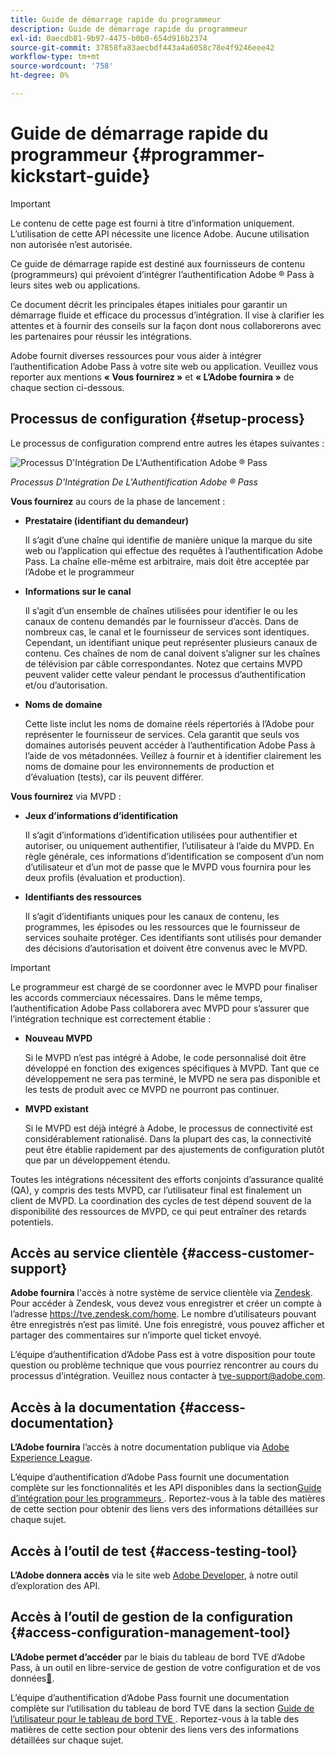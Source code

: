 ```yaml
---
title: Guide de démarrage rapide du programmeur
description: Guide de démarrage rapide du programmeur
exl-id: 0aecdb81-9b97-4475-b0b0-654d916b2374
source-git-commit: 37858fa83aecbdf443a4a6058c78e4f9246eee42
workflow-type: tm+mt
source-wordcount: '758'
ht-degree: 0%

---
```


# Guide de démarrage rapide du programmeur {#programmer-kickstart-guide}

>[!IMPORTANT]
>
> Le contenu de cette page est fourni à titre d’information uniquement. L’utilisation de cette API nécessite une licence Adobe. Aucune utilisation non autorisée n’est autorisée.

Ce guide de démarrage rapide est destiné aux fournisseurs de contenu (programmeurs) qui prévoient d’intégrer l’authentification Adobe ® Pass à leurs sites web ou applications.

Ce document décrit les principales étapes initiales pour garantir un démarrage fluide et efficace du processus d’intégration. Il vise à clarifier les attentes et à fournir des conseils sur la façon dont nous collaborerons avec les partenaires pour réussir les intégrations.

Adobe fournit diverses ressources pour vous aider à intégrer l’authentification Adobe Pass à votre site web ou application. Veuillez vous reporter aux mentions **« Vous fournirez »** et **« L’Adobe fournira »** de chaque section ci-dessous.

## Processus de configuration {#setup-process}

Le processus de configuration comprend entre autres les étapes suivantes :

![Processus D&#39;Intégration De L&#39;Authentification Adobe ® Pass](../assets/progr-flow-int-lifecycle.png)

*Processus D&#39;Intégration De L&#39;Authentification Adobe ® Pass*

**Vous fournirez** au cours de la phase de lancement :

* **Prestataire (identifiant du demandeur)**

  Il s’agit d’une chaîne qui identifie de manière unique la marque du site web ou l’application qui effectue des requêtes à l’authentification Adobe Pass. La chaîne elle-même est arbitraire, mais doit être acceptée par l’Adobe et le programmeur

* **Informations sur le canal**

  Il s’agit d’un ensemble de chaînes utilisées pour identifier le ou les canaux de contenu demandés par le fournisseur d’accès. Dans de nombreux cas, le canal et le fournisseur de services sont identiques. Cependant, un identifiant unique peut représenter plusieurs canaux de contenu. Ces chaînes de nom de canal doivent s’aligner sur les chaînes de télévision par câble correspondantes. Notez que certains MVPD peuvent valider cette valeur pendant le processus d’authentification et/ou d’autorisation.

* **Noms de domaine**

  Cette liste inclut les noms de domaine réels répertoriés à l’Adobe pour représenter le fournisseur de services. Cela garantit que seuls vos domaines autorisés peuvent accéder à l’authentification Adobe Pass à l’aide de vos métadonnées. Veillez à fournir et à identifier clairement les noms de domaine pour les environnements de production et d’évaluation (tests), car ils peuvent différer.

**Vous fournirez** via MVPD :

* **Jeux d’informations d’identification**

  Il s’agit d’informations d’identification utilisées pour authentifier et autoriser, ou uniquement authentifier, l’utilisateur à l’aide du MVPD. En règle générale, ces informations d’identification se composent d’un nom d’utilisateur et d’un mot de passe que le MVPD vous fournira pour les deux profils (évaluation et production).

* **Identifiants des ressources**

  Il s’agit d’identifiants uniques pour les canaux de contenu, les programmes, les épisodes ou les ressources que le fournisseur de services souhaite protéger. Ces identifiants sont utilisés pour demander des décisions d’autorisation et doivent être convenus avec le MVPD.

>[!IMPORTANT]
>
> Le programmeur est chargé de se coordonner avec le MVPD pour finaliser les accords commerciaux nécessaires. Dans le même temps, l’authentification Adobe Pass collaborera avec MVPD pour s’assurer que l’intégration technique est correctement établie :
>
> * **Nouveau MVPD**
>
>     Si le MVPD n’est pas intégré à Adobe, le code personnalisé doit être développé en fonction des exigences spécifiques à MVPD. Tant que ce développement ne sera pas terminé, le MVPD ne sera pas disponible et les tests de produit avec ce MVPD ne pourront pas continuer.
>
> * **MVPD existant**
>
>     Si le MVPD est déjà intégré à Adobe, le processus de connectivité est considérablement rationalisé. Dans la plupart des cas, la connectivité peut être établie rapidement par des ajustements de configuration plutôt que par un développement étendu.
>
> Toutes les intégrations nécessitent des efforts conjoints d’assurance qualité (QA), y compris des tests MVPD, car l’utilisateur final est finalement un client de MVPD. La coordination des cycles de test dépend souvent de la disponibilité des ressources de MVPD, ce qui peut entraîner des retards potentiels.

## Accès au service clientèle {#access-customer-support}

**Adobe fournira** l&#39;accès à notre système de service clientèle via [Zendesk](https://tve.zendesk.com/home). Pour accéder à Zendesk, vous devez vous enregistrer et créer un compte à l’adresse https://tve.zendesk.com/home. Le nombre d’utilisateurs pouvant être enregistrés n’est pas limité. Une fois enregistré, vous pouvez afficher et partager des commentaires sur n’importe quel ticket envoyé.

L’équipe d’authentification d’Adobe Pass est à votre disposition pour toute question ou problème technique que vous pourriez rencontrer au cours du processus d’intégration. Veuillez nous contacter à [tve-support@adobe.com](mailto:tve-support@adobe.com).

## Accès à la documentation {#access-documentation}

**L’Adobe fournira** l’accès à notre documentation publique via [Adobe Experience League](https://experienceleague.adobe.com/fr/docs/pass/authentication/home).

L’équipe d’authentification d’Adobe Pass fournit une documentation complète sur les fonctionnalités et les API disponibles dans la section [&#x200B; Guide d’intégration pour les programmeurs &#x200B;](/help/authentication/integration-guide-programmers/programmer-integration-guide-overview.md). Reportez-vous à la table des matières de cette section pour obtenir des liens vers des informations détaillées sur chaque sujet.

## Accès à l’outil de test {#access-testing-tool}

**L’Adobe donnera accès** via le site web [Adobe Developer](https://developer.adobe.com/adobe-pass/), à notre outil d’exploration des API.

## Accès à l’outil de gestion de la configuration {#access-configuration-management-tool}

**L’Adobe permet d’accéder** par le biais du tableau de bord TVE d’Adobe Pass, à un outil en libre-service de gestion de votre configuration et de vos données[&#128279;](https://experience.adobe.com/pass/authentication).

L’équipe d’authentification d’Adobe Pass fournit une documentation complète sur l’utilisation du tableau de bord TVE dans la section [&#x200B; Guide de l’utilisateur pour le tableau de bord TVE &#x200B;](/help/authentication/user-guide-tve-dashboard/tve-dashboard-overview.md). Reportez-vous à la table des matières de cette section pour obtenir des liens vers des informations détaillées sur chaque sujet.
